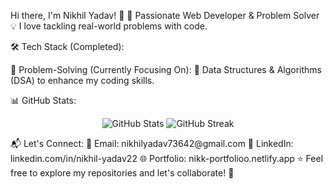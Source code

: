 Hi there, I'm Nikhil Yadav! 👋
🚀 Passionate Web Developer & Problem Solver
💡 I love tackling real-world problems with code.

🛠 Tech Stack (Completed):





🧠 Problem-Solving (Currently Focusing On):
🔹 Data Structures & Algorithms (DSA) to enhance my coding skills.

📊 GitHub Stats:
<p align="center"> <img src="https://github-readme-stats.vercel.app/api?username=NikhilYadav22&show_icons=true&theme=radical" alt="GitHub Stats"/> <img src="https://github-readme-streak-stats.herokuapp.com/?user=NikhilYadav22&theme=radical" alt="GitHub Streak"/> </p>
📬 Let's Connect:
📧 Email: nikhilyadav73642@gmail.com
🔗 LinkedIn: linkedin.com/in/nikhil-yadav22
🌐 Portfolio: nikk-portfolioo.netlify.app
⭐ Feel free to explore my repositories and let's collaborate! 🚀
